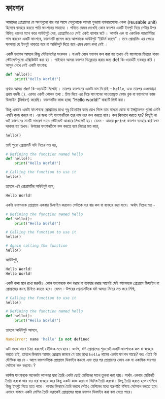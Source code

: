 # ফাংশন

আমাদের প্রোগ্রামের যে অংশগুলো বার বার আসে সেগুলোকে আমরা পুনরায় ব্যবহারযোগ্য একক \(reusable unit\) হিসেবে ব্যবহার করতে পারি ফাংশনের সাহায্যে । গনিতে যেমন দেখেছি কোন ফাংশন একটি ইনপুট নিয়ে সেটার উপর বিভিন্ন ধরনের ম্যাথ করে আউটপুট দেয়, প্রোগ্রামিংএও সেই একই ব্যাপার ঘটে । আপনি এক বা একাধিক প্যারামিটার পাস করবেন একটি ফাংশনে, ফাংশনটি প্রসেস করে আপনাকে আউটপুট “রিটার্ন করবে” । তবে প্রোগ্রামিং এর ক্ষেত্রে সবসময় যে ইনপুট থাকতে হবে বা আউটপুট দিতে হবে এমন কোন কথা নেই ।

একটি ফাংশন আসলে কিছু স্টেটমেন্টের সংকলন । যখনই কোন ফাংশন কল করা হয় তখন এই ফাংশনের ভিতরে থাকা স্টেটমেন্টগুলো এক্সিকিউট করা হয় । পাইথনে আমরা ফাংশন ডিক্লেয়ার করার জন্য def কি-ওয়ার্ডটি ব্যবহার করি । আসুন দেখে নেই একটি ফাংশন:

```python
def hello():
    print("Hello World!")
```

প্রথমে আমরা `def` কি-ওয়ার্ডটি লিখেছি । তারপর ফাংশনের একটা নাম দিয়েছি – `hello`, এবং তারপর একজোড়া প্রথম বন্ধনী `()`. এরপর একটি কোলন তথা `:` চিহ্ন দিয়ে এর নিচে ফাংশনের আওতাভুক্ত কোড ব্লক বা ফাংশনের কাজ ডিফাইন \(নির্ধারণ\) করেছি। ফাংশনটির কাজ হচ্ছে “Hello world!” বাক্যটি প্রিন্ট করা।

কিন্তু এভাবে একটা ফাংশনকে প্রোগ্রামের মধ্যে শুধু ডিফাইন করে রেখে দিলে তার মধ্যের কোড বা ইন্সট্রাকশন গুলো এমনি এমনি কাজ করবে না। এর জন্য ওই ফাংশনটিকে তার নাম ধরে কল করতে হবে। কল কিভাবে করতে হয়? কিছুই না ওই ফাংশনের নামটি সাধারণ ভাবে স্টেটমেন্ট আকারে লিখলেই হয়। যেমন - আমরা `print` ফাংশন ব্যবহার করি যখন দরকার হয় তখন। উপরের ফাংশনটিকে কল করতে হবে নিচের মত করে,

```python
hello()
```

তাই পুরো প্রোগ্রামটি যদি নিচের মত হয়,

```python
# Defining the function named hello
def hello():
    print("Hello World!")

# Calling the function to use it
hello()
```

তাহলে এই প্রোগ্রামটির আউটপুট হবে,

```python
Hello World!
```

একটা ফাংশনকে প্রোগ্রামে একবার ডিফাইন করলেও সেটাকে বার বার কল বা ব্যবহার করা যাবে। অর্থাৎ নিচের মত -

```python
# Defining the function named hello
def hello():
    print("Hello World!")

# Calling the function to use it
hello()    

# Again calling the function
hello()
```

আউটপুট,

```python
Hello World!
Hello World!
```

একটি কথা মনে রাখা জরুরি। কোন ফাংশনকে কল করার বা ব্যবহার করার আগেই সেই ফাংশনকে প্রোগ্রামে ডিফাইন বা প্রোগ্রামের কাছে চিহ্নিত করতে হবে। যেমন - উপরের প্রোগ্রামটিকে যদি আমরা নিচের মত করে লিখি,

```python
# Calling the function to use it
hello()

# Defining the function named hello
def hello():
    print("Hello World!")
```

তাহলে আউটপুট আসবে,

```python
NameError: name 'hello' is not defined
```

এটা সহজ ভাবে চিন্তা করলেই যৌক্তিক মনে হবে। অর্থাৎ, যদি প্রোগ্রামের শুরুতেই একটি ফাংশনকে কল বা ব্যবহার করতে চাই, তাহলে কিভাবে আমার প্রোগ্রাম জানবে যে তার মধ্যে `hello` নামের একটা ফাংশন আছে? বরং এটাই কি যৌক্তিক নয় যে - আগে ফাংশনটাকে প্রোগ্রামে ডিফাইন করবো এবং তার পর প্রোগ্রামের কোন এক বা একাধিক যায়গায় সেটাকে কল করবো।?

কাস্টম ফাংশনকে অনেকটা আপনার দ্বারা তৈরি একটা ছোট্ট মেশিনের সাথে তুলনা করা যায়। অর্থাৎ একবার মেশিনটি তৈরি করবো আর বার বার ব্যবহার করে কিছু একটা কাজ করব বা জিনিষ তৈরি করবো। কিছু তৈরি করতে হলে মেশিনে কিছু ইনপুট দিতে হতে পারে। আবার কিভাবে তৈরি করবে সেটাও মেশিনের মধ্যে যন্ত্রপাতি বসিয়ে সেটআপ করতে হবে। এভাবে বাস্তবে একটা মেশিন তৈরি করাকেই প্রোগ্রামের মধ্যে ফাংশন ডিফাইন করা বলা যেতে পারে।

